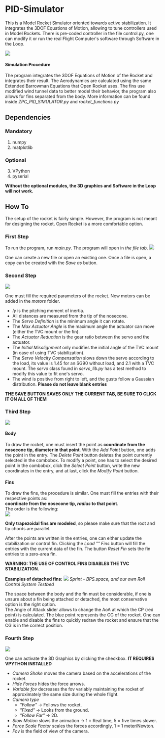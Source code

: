 # PID-Simulator
This is a Model Rocket Simulator oriented towards active stabilization. It integrates the 3DOF Equations of Motion, allowing to tune controllers used in Model Rockets. There is pre-coded controller in the file control.py, one can modify it or run the real Flight Computer's software through Software in the Loop.

![](/Images/Readme/GIF-TVC-only.gif)

#### Simulation Procedure
The program integrates the 3DOF Equations of Motion of the Rocket and integrates their result. The Aerodynamics are calculated using the same Extended Barrowman Equations that Open Rocket uses. The fins use modified wind tunnel data to better model their behavior, the program also allows for fins separated from the body. More information can be found inside *ZPC_PID_SIMULATOR.py* and *rocket_functions.py*

## Dependencies
### Mandatory
1. numpy 
2. matplotlib
### Optional
3. VPython
4. pyserial


**Without the optional modules, the 3D graphics and Software in the Loop will not work.**

## How To
The setup of the rocket is fairly simple. However, the program is not meant for designing the rocket. Open Rocket is a more comfortable option.
### First Step
To run the program, run *main.py*.
The program will open in *the file tab*.
![](/Images/Readme/Screenshot_1.png)

One can create a new file or open an existing one. Once a file is open, a copy can be created with the *Save as* button.

### Second Step
![](/Images/Readme/Screenshot_2.png)

One must fill the required parameters of the rocket. New motors can be added in the *motors* folder. 
- *Iy* is the pitching moment of inertia.
- All distances are measured from the tip of the nosecone.
- The *Servo Definition* is the minimum angle it can rotate.
- The *Max Actuator Angle* is the maximum angle the actuator can move (either the TVC mount or the fin).
- The *Actuator Reduction* is the gear ratio between the servo and the actuator.
- The *Initial Misalignment* only modifies the initial angle of the TVC mount (in case of using TVC stabilization).
- The *Servo Velocity Compensation* slows down the servo according  to the load, its value is 1.45 for an SG90 without load, and 2.1 with a TVC mount. The *servo* class found in *servo_lib.py* has a test method to modify this value to fit one's servo.
- The wind is positive from right to left, and the gusts follow a Gaussian distribution.
**Please do not leave blank entries**

**THE SAVE BUTTON SAVES ONLY THE CURRENT TAB, BE SURE TO CLICK IT ON ALL OF THEM**

### Third Step
![](/Images/Readme/Screenshot_3.png)

#### Body
To draw the rocket, one must insert the point as **coordinate from the nosecone tip, diameter in that point**.
With the *Add Point* button, one adds the point in the entry. The *Delete Point* button deletes the point currently selected in the combobox. To modify a point, one has to select the desired point in the combobox, click the *Select Point* button, write the new coordinates in the entry, and at last, click the *Modify Point* button.  

#### Fins
To draw the fins, the procedure is similar. One must fill the entries with their respective points as:  
**coordinate from the nosecone tip, *radius* to that point**.   
The order is the following:  
![](/Images/Readme/Screenshot_8.png)

**Only trapezoidal fins are modeled**, so please make sure that the root and tip chords are parallel.

After the points are written in the entries, one can either update the stabilization or control fin. Clicking the *Load "" Fins* button will fill the entries with the current data of the fin. The button *Reset Fin* sets the fin entries to a zero-area fin.

**WARNING: THE USE OF CONTROL FINS DISABLES THE TVC STABILIZATION.**  

**Examples of detached fins:**
![](/Images/Readme/Screenshot_9.png)
*Sprint - BPS.space, and our own Roll Control System Testbed*  
  
The space between the body and the fin must be considerable, if one is unsure about a fin being attached or detached, the most conservative option is the right option.  
The Angle of Attack slider allows to change the AoA at which the CP (red point) is calculated. The blue point represents the CG of the rocket. One can enable and disable the fins to quickly redraw the rocket and ensure that the CG is in the correct position.
  
### Fourth Step
![](/Images/Readme/Screenshot_4.png)
  

One can activate the 3D Graphics by clicking the checkbox. **IT REQUIRES VPYTHON INSTALLED**  

- *Camera Shake* moves the camera based on the accelerations of the rocket.
- *Hide Forces* hides the force arrows.
- *Variable fov* decreases the fov variably maintaining the rocket of approximately the same size during the whole flight.
- *Camera type*
  - *"Follow"* -> Follows the rocket.
  - *"Fixed"* -> Looks from the ground.
  - *"Follow Far"* -> 2D.
- *Slow Motion* slows the animation -> 1 = Real time, 5 = five times slower.
- *Force Scale Factor* scales the forces accordingly, 1 = 1 meter/Newton.
- *Fov* is the field of view of the camera.


